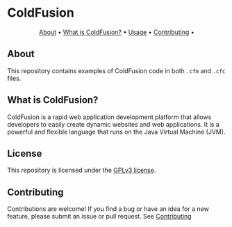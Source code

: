 # ColdFusion

<p align="center">
  <a href="#about">About</a> •
  <a href="#what is coldfusion?">What is ColdFusion?</a> •
  <a href="#license">Usage</a> •
  <a href="#contributing">Contributing</a> •
</p>

## About

This repository contains examples of ColdFusion code in both `.cfm` and `.cfc` files.

## What is ColdFusion?

ColdFusion is a rapid web application development platform that allows developers to easily create dynamic websites and web applications. It is a powerful and flexible language that runs on the Java Virtual Machine (JVM).

## License

This repository is licensed under the [GPLv3 license](LICENSE.md).

## Contributing

Contributions are welcome! If you find a bug or have an idea for a new feature, please submit an issue or pull request. See [Contributing](./CONTRIBUTING.md)
